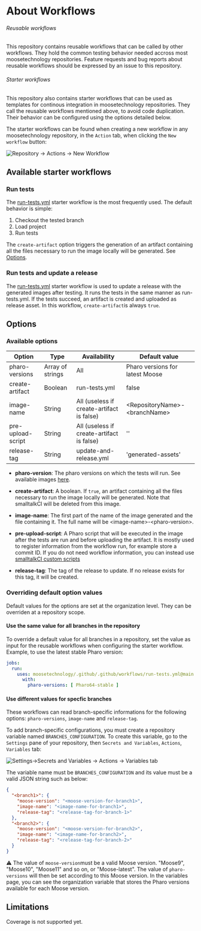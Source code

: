 # About Workflows

###### Reusable workflows
This repository contains reusable workflows that can be called by other workflows.
They hold the common testing behavior needed accross most moosetechnology repositories.
Feature requests and bug reports about reusable workflows should be expressed by an issue to this repository.

###### Starter workflows 
This repository also contains starter workflows that can be used as templates for continous integration in moosetechnology repositories.
They call the reusable workflows mentioned above, to avoid code duplication.
Their behavior can be configured using the options detailed below.

The starter workflows can be found when creating a new workflow in any moosetechnology repository, in the `Action` tab, when clicking the `New workflow` button:

<picture>
  <source media="(prefers-color-scheme: dark)" srcset="https://github.com/moosetechnology/.github/assets/39184695/f4b22375-ab08-4bf2-8cf2-86ff7bcdbe97">
  <source media="(prefers-color-scheme: light)" srcset="https://github.com/moosetechnology/.github/assets/39184695/85522528-62eb-4078-95db-85230afaa694">
  <img alt="Repository -> Actions -> New Workflow">
</picture>

## Available starter workflows

### Run tests
The [run-tests.yml](workflow-templates/tests.yml) starter workflow is the most frequently used.
The default behavior is simple:
1. Checkout the tested branch
2. Load project
3. Run tests

The `create-artifact` option triggers the generation of an artifact containing all the files necessary to run the image locally will be generated.
See [Options](#Options).

### Run tests and update a release
The [run-tests.yml](workflow-templates/test-and-release.yml) starter workflow is used to update a release with the generated images after testing.
It runs the tests in the same manner as run-tests.yml.
If the tests succeed, an artifact is created and uploaded as release asset.
In this workflow, `create-artifact`is always `true`.

## Options

### Available options

| Option            | Type             | Availability                              | Default value                     |
| ----------------- | ---------------- | ----------------------------------------- | --------------------------------- |
| pharo-versions    | Array of strings | All                                       | Pharo versions for latest Moose   |
| create-artifact   | Boolean          | run-tests.yml                             | false                             |
| image-name        | String           | All (useless if create-artifact is false) | \<RepositoryName\>-\<branchName\> |
| pre-upload-script | String           | All (useless if create-artifact is false) | ''                                |
| release-tag       | String           | update-and-release.yml                    | 'generated-assets'                |

- **pharo-version**: The pharo versions on which the tests will run.
See available images [here](https://github.com/hpi-swa/smalltalkCI?tab=readme-ov-file#images).

- **create-artifact**: A boolean.
If `true`, an artifact containing all the files necessary to run the image locally will be generated.
Note that smalltalkCI will be deleted from this image.

- **image-name**:
The first part of the name of the image generated and the file containing it.
The full name will be \<image-name\>-\<pharo-version\>.

- **pre-upload-script**:
A Pharo script that will be executed in the image after the tests are run and before uploading the artifact.
It is mostly used to register information from the workflow run, for example store a commit ID.
If you do not need workflow information, you can instead use [smalltalkCI custom scripts](https://github.com/hpi-swa/smalltalkCI?tab=readme-ov-file#custom-scripts)

- **release-tag**:
The tag of the release to update.
If no release exists for this tag, it will be created.

### Overriding default option values

Default values for the options are set at the organization level.
They can be overriden at a repository scope.

#### Use the same value for all branches in the repository

To override a default value for all branches in a repository, set the value as input for the reusable workflows when configuring the starter workflow.
Example, to use the latest stable Pharo version: 

```YAML
jobs:
  run:
    uses: moosetechnology/.github/.github/workflows/run-tests.yml@main
      with:
        pharo-versions: [ Pharo64-stable ]
```
#### Use different values for specfic branches

These workflows can read branch-specific informations for the following options: `pharo-versions`, `image-name` and `release-tag`.

To add branch-specific configurations, you must create a repository variable named `BRANCHES_CONFIGURATION`.
To create this variable, go to the `Settings` pane of your repository, then `Secrets and Variables`, `Actions`, `Variables` tab:

<picture>
  <source media="(prefers-color-scheme: dark)" srcset="https://github.com/moosetechnology/.github/assets/39184695/c5054dd8-057b-477e-a01b-0f71273f96f5">
  <source media="(prefers-color-scheme: light)" srcset="https://github.com/moosetechnology/.github/assets/39184695/88ddb293-de9a-4277-9c0a-860890952638">
  <img alt="Settings->Secrets and Variables -> Actions -> Variables tab">
</picture>

The variable name must be `BRANCHES_CONFIGURATION` and its value must be a valid JSON string such as below:

```JSON
{
  "<branch1>": {
    "moose-version": "<moose-version-for-branch1>",
    "image-name": "<image-name-for-branch1>",
    "release-tag": "<release-tag-for-branch-1>"
  },
  "<branch2>": {
    "moose-version": "<moose-version-for-branch2>",
    "image-name": "<image-name-for-branch2>",
    "release-tag": "<release-tag-for-branch-2>"
  }
}
```
⚠️
The value of `moose-version`must be a valid Moose version. "Moose9", "Moose10", "Moose11" and so on, or "Moose-latest".
The value of `pharo-versions` will then be set according to this Moose version.
In the variables page, you can see the organization variable that stores the Pharo versions available for each Moose version.

## Limitations

Coverage is not supported yet.

